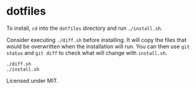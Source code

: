 # dotfiles

To install, `cd` into the `dotfiles` directory and run `./install.sh`.

Consider executing `./diff.sh` before installing. It will copy the files that
would be overwritten when the installation will run. You can then use `git status`
and `git diff` to check what will change with `install.sh`.

```
./diff.sh
./install.sh
```

Licensed under MIT.

<!-- 14748@ch-s012 -->
